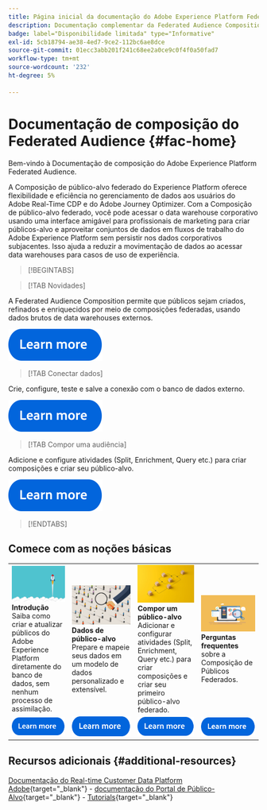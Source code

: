 ```yaml
---
title: Página inicial da documentação do Adobe Experience Platform Federated Audience Composition
description: Documentação complementar da Federated Audience Composition
badge: label="Disponibilidade limitada" type="Informative"
exl-id: 5cb18794-ae38-4ed7-9ce2-112bc6ae8dce
source-git-commit: 01ecc3abb201f241c68ee2a0ce9c0f4f0a50fad7
workflow-type: tm+mt
source-wordcount: '232'
ht-degree: 5%

---
```


# Documentação de composição do Federated Audience  {#fac-home}

Bem-vindo à Documentação de composição do Adobe Experience Platform Federated Audience.

A Composição de público-alvo federado do Experience Platform oferece flexibilidade e eficiência no gerenciamento de dados aos usuários do Adobe Real-Time CDP e do Adobe Journey Optimizer. Com a Composição de público-alvo federado, você pode acessar o data warehouse corporativo usando uma interface amigável para profissionais de marketing para criar públicos-alvo e aproveitar conjuntos de dados em fluxos de trabalho do Adobe Experience Platform sem persistir nos dados corporativos subjacentes. Isso ajuda a reduzir a movimentação de dados ao acessar data warehouses para casos de uso de experiência.

>[!BEGINTABS]

>[!TAB Novidades]

A Federated Audience Composition permite que públicos sejam criados, refinados e enriquecidos por meio de composições federadas, usando dados brutos de data warehouses externos.

[![imagem](assets/learn-more-button.svg)](start/release-notes.md)

>[!TAB Conectar dados]

Crie, configure, teste e salve a conexão com o banco de dados externo.

[![imagem](assets/learn-more-button.svg)](connections/federated-db.md)

>[!TAB Compor uma audiência]

Adicione e configure atividades (Split, Enrichment, Query etc.) para criar composições e criar seu público-alvo.

[![imagem](assets/learn-more-button.svg)](compositions/gs-compositions.md)

>[!ENDTABS]

## Comece com as noções básicas

<table style="table-layout:fixed">
  <tr style="border: 0;">
    <td>
    <a href="start/get-started.md"><img src="assets/do-not-localize/start-quick.png"></a>
    <div><strong>Introdução</strong><br/>Saiba como criar e atualizar públicos do Adobe Experience Platform diretamente do banco de dados, sem nenhum processo de assimilação.
    </div>
    </td>
    <td>
    <a href="data-management/gs-models.md"><img src="assets/do-not-localize/start-profiles.png"></a>
    <div><strong>Dados de público-alvo</strong><br/>Prepare e mapeie seus dados em um modelo de dados personalizado e extensível.
    </div>
    </td>
    <td>
    <a href="compositions/gs-compositions.md"><img src="assets/do-not-localize/start-journey.jpeg"></a>
    <div><strong>Compor um público-alvo</strong><br/>Adicionar e configurar atividades (Split, Enrichment, Query etc.) para criar composições e criar seu primeiro público-alvo federado.
    </div>
    </td>
    <td>
    <a href="start/get-started.md#faq"><img src="assets/do-not-localize/start-faq.png"></a>
    <div><strong>Perguntas frequentes</strong><br/>sobre a Composição de Públicos Federados.</div>
    </td>
  </tr>
  <tr style="border: 0;">
    <td><a href="start/get-started.md"><img src="assets/learn-more-button.svg"></a></td>
    <td><a href="data-management/gs-models.md"><img src="assets/learn-more-button.svg"></a></td>
    <td><a href="compositions/gs-compositions.md"><img src="assets/learn-more-button.svg"></a></td>
    <td><a href="start/get-started.md#faq"><img src="assets/learn-more-button.svg"></a></td>
    </tr>
</table>


## Recursos adicionais  {#additional-resources}

[Documentação do Real-time Customer Data Platform Adobe](https://experienceleague.adobe.com/en/docs/experience-platform/rtcdp/home){target="_blank"} - [documentação do Portal de Público-Alvo](https://experienceleague.adobe.com/en/docs/experience-platform/segmentation/ui/audience-dashboard){target="_blank"} - [Tutorials](https://experienceleague.adobe.com/en/docs/platform-learn/tutorials/audiences/introduction-to-audience-portal-and-composition){target="_blank"}
